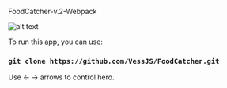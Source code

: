 FoodCatcher-v.2-Webpack

![alt text](https://i.imgur.com/9wCIjQ8.png)<br>

To run this app, you can use:
### `git clone https://github.com/VessJS/FoodCatcher.git`

Use &#8592; &#8594; arrows to control hero.
